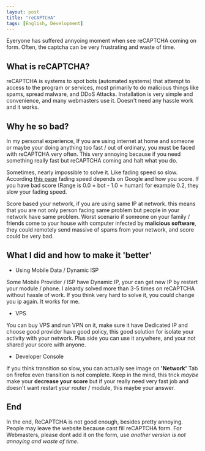 ```yaml
---
layout: post
title: "reCAPTCHA"
tags: [English, Development]
---
```


Eyeryone has suffered annyoing moment when see reCAPTCHA coming on form. Often, the captcha can be very frustrating and waste of time.

## What is reCAPTCHA?
reCAPTCHA is systems to spot bots (automated systems) that attempt to access to the program or services, most primarily to do malicious things like spams, spread malware, and DDoS Attacks. Installation is very simple and convenience, and many webmasters use it. Doesn't need any hassle work and it works.

## Why he so bad?
In my personal experience, If you are using internet at home and someone or maybe your doing anything too fast / out of ordinary, you must be faced with reCAPTCHA very often. This very annoying because if you need something really fast but reCAPTCHA coming and halt what you do.

Sometimes, nearly impossible to solve it. Like fading speed so slow. According [this page](https://superuser.com/questions/1337801/why-is-recaptcha-image-fade-in-out-so-slow) fading speed depends on Google and how you score. If you have bad score (Range is 0.0 = bot - 1.0 = human) for example 0.2, they slow your fading speed.

Score based your network, if you are using same IP at network. this means that you are not only person facing same problem but people in your network have same problem. Worst scenario if someone on your family / friends come to your house with computer infected by **malicious software**, they could remotely send massive of spams from your network, and score could be very bad.

## What I did and how to make it 'better'
- Using Mobile Data / Dynamic ISP

Some Mobile Provider / ISP have Dynamic IP, your can get new IP by restart your module / phone. I aleardy solved more than 3-5 times on reCAPTCHA without hassle of work. If you think very hard to solve it, you could change you ip again. It works for me.

- VPS

You can buy VPS and run VPN on it, make sure it have Dedicated IP and choose good provider have good policy, this good solution for isolate your activity with your network. Plus side you can use it anywhere, and your not shared your score with anyone.

- Developer Console

If you think transition so slow, you can actually see image on **'Network'** Tab on firefox even transition is not complete. Keep in the mind, this trick *maybe* make your **decrease your score** but if your really need very fast job and doesn't want restart your router / module, this maybe your answer.

## End
In the end, ReCAPTCHA is not good enough, besides pretty annoying. People may leave the website because cant fill reCAPTCHA form. For Webmasters, please dont add it on the form, use *another version is not annoying and waste of time*. 
